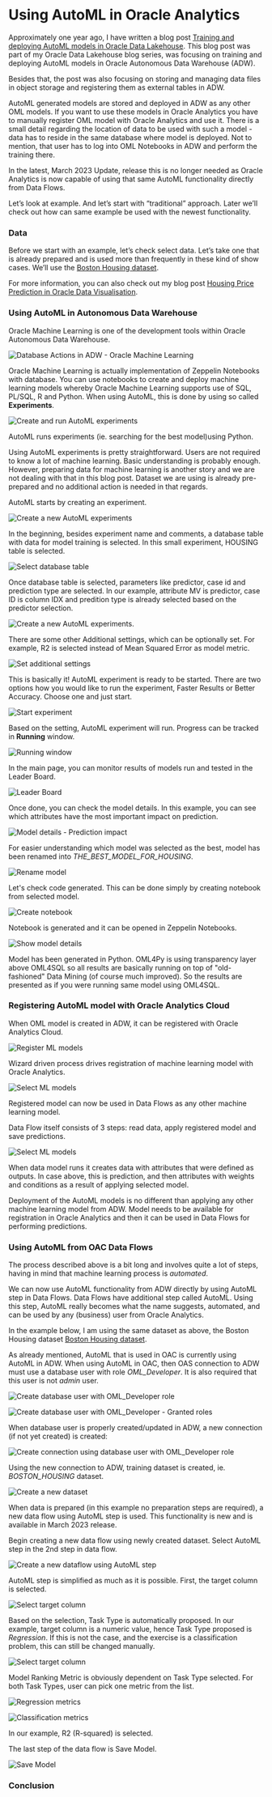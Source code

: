 # Using AutoML in Oracle Analytics

Approximately one year ago, I have written a blog post [Training and deploying AutoML models in Oracle Data Lakehouse](https://zigavaupot.blogspot.com/2022/03/training-and-deploying-automl-models-in.html). This blog post was part of my Oracle Data Lakehouse blog series, was focusing on training and deploying AutoML models in Oracle Autonomous Data Warehouse (ADW).

Besides that, the post was also focusing on storing and managing data files in object storage and registering them as external tables in ADW.

AutoML generated models are stored and deployed in ADW as any other OML models. If you want to use these models in Oracle Analytics you have to manually register OML model with Oracle Analytics and use it. There is a small detail regarding the location of data to be used with such a model - data has to reside in the same database where model is deployed. Not to mention, that user has to log into OML Notebooks in ADW and perform the training there.

In the latest, March 2023 Update, release this is no longer needed as Oracle Analytics is now capable of using that same AutoML functionality directly from Data Flows.

Let’s look at example. And let’s start with “traditional” approach. Later we’ll check out how can same example be used with the newest functionality.

### Data

Before we start with an example, let’s check select data. Let’s take one that is already prepared and is used more than frequently in these kind of show cases. We’ll use the [Boston Housing dataset](https://archive.ics.uci.edu/ml/machine-learning-databases/housing/).

For more information, you can also check out my blog post [Housing Price Prediction in Oracle Data Visualisation](https://zigavaupot.blogspot.com/2020/05/housing-price-prediction-in-oracle-data.html).

### Using AutoML in Autonomous Data Warehouse

Oracle Machine Learning is one of the development tools within Oracle Autonomous Data Warehouse.

![Database Actions in ADW - Oracle Machine Learning](https://github.com/zigavaupot/blogger/blob/main/automl-in-oracle-analytics/images/database-actions-oml.png?raw=true)

Oracle Machine Learning is actually implementation of Zeppelin Notebooks with database. You can use notebooks to create and deploy machine learning models whereby Oracle Machine Learning supports use of SQL, PL/SQL, R and Python. When using AutoML, this is done by using so called **Experiments**. 

![Create and run AutoML experiments](https://github.com/zigavaupot/blogger/blob/main/automl-in-oracle-analytics/images/quick-actions-automl.png?raw=true)

AutoML runs experiments (ie. searching for the best model)using Python.

Using AutoML experiments is pretty straightforward. Users are not required to know a lot of machine learning. Basic understanding is probably enough. However, preparing data for machine learning is another story and we are not dealing with that in this blog post. Dataset we are using is already pre-prepared and no additional action is needed in that regards.

AutoML starts by creating an experiment.

![Create a new AutoML experiments](https://github.com/zigavaupot/blogger/blob/main/automl-in-oracle-analytics/images/create-automl-experiment.png?raw=true)

In the beginning, besides experiment name and comments, a database table with data for model training is selected. In this small experiment, HOUSING table is selected.

![Select database table](https://github.com/zigavaupot/blogger/blob/main/automl-in-oracle-analytics/images/select-table-for-experiment.png?raw=true)

Once database table is selected, parameters like predictor, case id and prediction type are selected. In our example, attribute MV is predictor, case ID is column IDX and predition type is already selected based on the predictor selection.

![Create a new AutoML experiments](https://github.com/zigavaupot/blogger/blob/main/automl-in-oracle-analytics/images/define-model-parameters.png?raw=true).

There are some other Additional settings, which can be optionally set. For example, R2 is selected instead of Mean Squared Error as model metric.

![Set additional settings](https://github.com/zigavaupot/blogger/blob/main/automl-in-oracle-analytics/images/additional-settings.png?raw=true)

This is basically it! AutoML experiment is ready to be started. There are two options how you would like to run the experiment, Faster Results or Better Accuracy. Choose one and just start.

![Start experiment](https://github.com/zigavaupot/blogger/blob/main/automl-in-oracle-analytics/images/start-experiment.png?raw=true)

Based on the setting, AutoML experiment will run. Progress can be tracked in **Running** window.

![Running window](https://github.com/zigavaupot/blogger/blob/main/automl-in-oracle-analytics/images/running.png?raw=true)

In the main page, you can monitor results of models run and tested in the Leader Board.

![Leader Board](https://github.com/zigavaupot/blogger/blob/main/automl-in-oracle-analytics/images/leader-board.png?raw=true)

Once done, you can check the model details. In this example, you can see which attributes have the most important impact on prediction.

![Model details - Prediction impact](https://github.com/zigavaupot/blogger/blob/main/automl-in-oracle-analytics/images/model-details.png?raw=true)

For easier understanding which model was selected as the best, model has been renamed into *THE_BEST_MODEL_FOR_HOUSING*.

![Rename model](https://github.com/zigavaupot/blogger/blob/main/automl-in-oracle-analytics/images/rename-model.png?raw=true)

Let's check code generated. This can be done simply by creating notebook from selected model.

![Create notebook](https://github.com/zigavaupot/blogger/blob/main/automl-in-oracle-analytics/images/create-notebook.png?raw=true)

Notebook is generated and it can be opened in Zeppelin Notebooks.

![Show model details](https://github.com/zigavaupot/blogger/blob/main/automl-in-oracle-analytics/images/show-model-details.png?raw=true)

Model has been generated in Python. OML4Py is using transparency layer above OML4SQL so all results are basically running on top of "old-fashioned" Data Mining (of course much improved). So the results are presented as if you were running same model using OML4SQL.

### Registering AutoML model with Oracle Analytics Cloud

When OML model is created in ADW, it can be registered with Oracle Analytics Cloud.

![Register ML models](https://github.com/zigavaupot/blogger/blob/main/automl-in-oracle-analytics/images/register-ml-models.png?raw=true)

Wizard driven process drives registration of machine learning model with Oracle Analytics.

![Select ML models](https://github.com/zigavaupot/blogger/blob/main/automl-in-oracle-analytics/images/select-a-model-to-register.png?raw=true)

Registered model can now be used in Data Flows as any other machine learning model.

Data Flow itself consists of 3 steps: read data, apply registered model and save predictions.

![Select ML models](https://github.com/zigavaupot/blogger/blob/main/automl-in-oracle-analytics/images/apply-model-step.png?raw=true)

When data model runs it creates data with attributes that were defined as outputs. In case above, this is prediction, and then attributes with weights and conditions as a result of applying selected model.

Deployment of the AutoML models is no different than applying any other machine learning model from ADW. Model needs to be available for registration in Oracle Analytics and then it can be used in Data Flows for performing predictions.

### Using AutoML from OAC Data Flows

The process described above is a bit long and involves quite a lot of steps, having in mind that machine learning process is *automated*.

We can now use AutoML functionality from ADW directly by using AutoML step in Data Flows. Data Flows have additional step called AutoML. Using this step, AutoML really becomes what the name suggests, automated, and can be used by any (business) user from Oracle Analytics.

In the example below, I am using the same dataset as above, the Boston Housing dataset [Boston Housing dataset](https://archive.ics.uci.edu/ml/machine-learning-databases/housing/).

As already mentioned, AutoML that is used in OAC is currently using AutoML in ADW. When using AutoML in OAC, then OAS connection to ADW must use a database user with role *OML_Developer*. It is also required that this user is not *admin* user.

![Create database user with OML_Developer role](https://github.com/zigavaupot/blogger/blob/main/automl-in-oracle-analytics/images/adw-user-oml-developer.png?raw=true)

![Create database user with OML_Developer - Granted roles](https://github.com/zigavaupot/blogger/blob/main/automl-in-oracle-analytics/images/adw-user-granted-roles.png?raw=true)

When database user is properly created/updated in ADW, a new connection (if not yet created) is created:

![Create connection using database user with OML_Developer role](https://github.com/zigavaupot/blogger/blob/main/automl-in-oracle-analytics/images/create-connection-oml-developer.png?raw=true)

Using the new connection to ADW, training dataset is created, ie. *BOSTON_HOUSING* dataset.

![Create a new dataset](https://github.com/zigavaupot/blogger/blob/main/automl-in-oracle-analytics/images/create-a-new-dataset.png?raw=true)

When data is prepared (in this example no preparation steps are required), a new data flow using AutoML step is used. This functionality is new and is available in March 2023 release.

Begin creating a new data flow using newly created dataset. Select AutoML step in the 2nd step in data flow.

![Create a new dataflow using AutoML step](https://github.com/zigavaupot/blogger/blob/main/automl-in-oracle-analytics/images/create-dataflow-with-automl-step.png?raw=true)

AutoML step is simplified as much as it is possible. First, the target column is selected.

![Select target column](https://github.com/zigavaupot/blogger/blob/main/automl-in-oracle-analytics/images/select-a-target-column.png?raw=true)

Based on the selection, Task Type is automatically proposed. In our example, target column is a numeric value, hence Task Type proposed is *Regression*. If this is not the case, and the exercise is a classification problem, this can still be changed manually.

![Select target column](https://github.com/zigavaupot/blogger/blob/main/automl-in-oracle-analytics/images/select-a-target-column.png?raw=true)

Model Ranking Metric is obviously dependent on Task Type selected. For both Task Types, user can pick one metric from the list.

![Regression metrics](https://github.com/zigavaupot/blogger/blob/main/automl-in-oracle-analytics/images/regression-metrics.png?raw=true)

![Classification metrics](https://github.com/zigavaupot/blogger/blob/main/automl-in-oracle-analytics/images/classification-metrics.png?raw=true)

In our example, R2 (R-squared) is selected.

The last step of the data flow is Save Model.

![Save Model](https://github.com/zigavaupot/blogger/blob/main/automl-in-oracle-analytics/images/save-model.png?raw=true)


### Conclusion